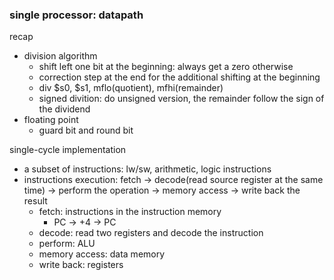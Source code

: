 ### single processor: datapath

recap
- division algorithm
    - shift left one bit at the beginning: always get a zero otherwise
    - correction step at the end for the additional shifting at the beginning
    - div $s0, $s1, mflo(quotient), mfhi(remainder)
    - signed divition: do unsigned version, the remainder follow the sign of the dividend
- floating point
    - guard bit and round bit

single-cycle implementation
- a subset of instructions: lw/sw, arithmetic, logic instructions
- instructions execution: fetch -> decode(read source register at the same time) -> perform the operation -> memory access -> write back the result
    - fetch: instructions in the instruction memory
        - PC -> +4 -> PC
    - decode: read two registers and decode the instruction
    - perform: ALU
    - memory access: data memory
    - write back: registers
